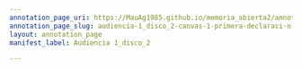 ```yaml
---
annotation_page_uri: https://MauAg1985.github.io/memoria_abierta2/annotations/audiencia-1_disco_2-canvas-1-primera-declaraci-n-del-testigo.json
annotation_page_slug: audiencia-1_disco_2-canvas-1-primera-declaraci-n-del-testigo
layout: annotation_page
manifest_label: Audiencia 1_disco_2

---
```

